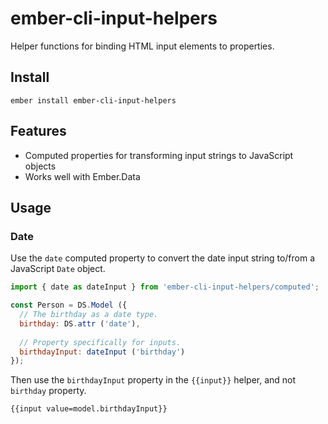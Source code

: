 ember-cli-input-helpers
==============================================================================

Helper functions for binding HTML input elements to properties.

## Install

    ember install ember-cli-input-helpers

## Features

* Computed properties for transforming input strings to JavaScript objects
* Works well with Ember.Data

## Usage

### Date

Use the `date` computed property to convert the date input string to/from a
JavaScript `Date` object.

```javascript
import { date as dateInput } from 'ember-cli-input-helpers/computed';

const Person = DS.Model ({
  // The birthday as a date type.
  birthday: DS.attr ('date'),
  
  // Property specifically for inputs.
  birthdayInput: dateInput ('birthday')
});
```

Then use the `birthdayInput` property in the `{{input}}` helper, and not `birthday`
property.

```html
{{input value=model.birthdayInput}}
```
